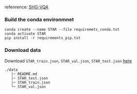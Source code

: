 refenrence: [SHG-VQA](https://github.com/aurooj/SHG-VQA)

### Build the conda environmnet
```
conda create --name STAR --file requiremets_conda.txt
conda activate STAR
pip install -r requirements_pip.txt
```
### Download data
Download ```STAR_train.json```, ```STAR_val.json```, ```STAR_test.json``` [here](https://bobbywu.com/STAR/)
```
./data
   |─ README.md
   |─ STAR_test.json
   |─ STAR_train.json
   └─ STAR_val.json
```
